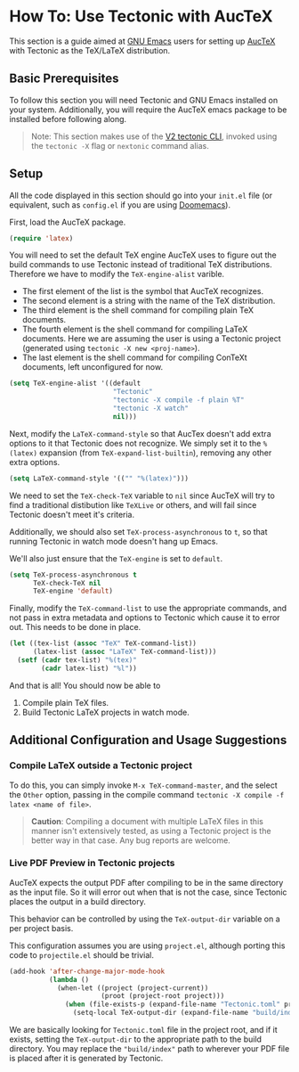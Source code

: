 # How To: Use Tectonic with AucTeX

This section is a guide aimed at [GNU
Emacs](https://www.gnu.org/software/emacs/) users for setting up
[AucTeX](https://www.gnu.org/software/auctex/) with Tectonic as the TeX/LaTeX
distribution.

## Basic Prerequisites

To follow this section you will need Tectonic and GNU Emacs installed on your
system. Additionally, you will require the AucTeX emacs package to be installed
before following along.

> Note: This section makes use of the [V2 tectonic CLI](../../ref/v2cli.md),
> invoked using the `tectonic -X` flag or `nextonic` command alias.

## Setup

All the code displayed in this section should go into your `init.el` file (or
equivalent, such as `config.el` if you are using
[Doomemacs](https://github.com/doomemacs/)).

First, load the AucTeX package.

```lisp
(require 'latex)
```

You will need to set the default TeX engine AucTeX uses to figure out the build
commands to use Tectonic instead of traditional TeX distributions. Therefore we
have to modify the `TeX-engine-alist` varible.
* The first element of the list is the symbol that AucTeX recognizes.
* The second element is a string with the name of the TeX distribution.
* The third element is the shell command for compiling plain TeX documents.
* The fourth element is the shell command for compiling LaTeX documents. Here we
  are assuming the user is using a Tectonic project (generated using `tectonic -X
  new <proj-name>`).
* The last element is the shell command for compiling ConTeXt documents, left
  unconfigured for now.

```lisp
(setq TeX-engine-alist '((default
                          "Tectonic"
                          "tectonic -X compile -f plain %T"
                          "tectonic -X watch"
                          nil)))
```

Next, modify the `LaTeX-command-style` so that AucTex doesn't add extra options
to it that Tectonic does not recognize. We simply set it to the `%(latex)`
expansion (from `TeX-expand-list-builtin`), removing any other extra options.

```lisp
(setq LaTeX-command-style '(("" "%(latex)")))
```

We need to set the `TeX-check-TeX` variable to `nil` since AucTeX will try to
find a traditional distibution like `TeXLive` or others, and will fail since
Tectonic doesn't meet it's criteria.

Additionally, we should also set `TeX-process-asynchronous` to `t`, so that
running Tectonic in watch mode doesn't hang up Emacs.

We'll also just ensure that the `TeX-engine` is set to `default`.

```lisp
(setq TeX-process-asynchronous t
      TeX-check-TeX nil
      TeX-engine 'default)
```

Finally, modify the `TeX-command-list` to use the appropriate commands, and not
pass in extra metadata and options to Tectonic which cause it to error out. This
needs to be done in place.

```lisp
(let ((tex-list (assoc "TeX" TeX-command-list))
      (latex-list (assoc "LaTeX" TeX-command-list)))
  (setf (cadr tex-list) "%(tex)"
        (cadr latex-list) "%l"))
```

And that is all! You should now be able to
1. Compile plain TeX files.
2. Build Tectonic LaTeX projects in watch mode.

## Additional Configuration and Usage Suggestions

### Compile LaTeX outside a Tectonic project

To do this, you can simply invoke `M-x TeX-command-master`, and the select the
`Other` option, passing in the compile command `tectonic -X compile -f latex <name
of file>`.

> **Caution**: Compiling a document with multiple LaTeX files in this manner
> isn't extensively tested, as using a Tectonic project is the better way in
> that case. Any bug reports are welcome.

### Live PDF Preview in Tectonic projects

AucTeX expects the output PDF after compiling to be in the same directory as the
input file. So it will error out when that is not the case, since Tectonic
places the output in a build directory.

This behavior can be controlled by using the `TeX-output-dir` variable on a per
project basis.

This configuration assumes you are using `project.el`, although porting this
code to `projectile.el` should be trivial.

```lisp
(add-hook 'after-change-major-mode-hook
          (lambda ()
            (when-let ((project (project-current))
                       (proot (project-root project)))
              (when (file-exists-p (expand-file-name "Tectonic.toml" proot))
                (setq-local TeX-output-dir (expand-file-name "build/index" proot))))))
```

We are basically looking for `Tectonic.toml` file in the project root, and if it
exists, setting the `TeX-output-dir` to the appropriate path to the build
directory. You may replace the `"build/index"` path to wherever your PDF file is
placed after it is generated by Tectonic.
